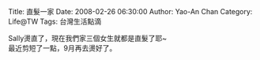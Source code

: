 Title: 直髮一家
Date: 2008-02-26 06:30:00
Author: Yao-An Chan
Category: Life@TW
Tags: 台灣生活點滴


<div class='post'>
Sally燙直了，現在我們家三個女生就都是直髮了耶~<br />最近剪短了一點，9月再去燙好了。</div>
